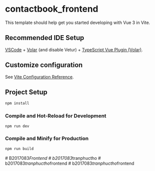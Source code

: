 # contactbook_frontend

This template should help get you started developing with Vue 3 in Vite.

## Recommended IDE Setup

[VSCode](https://code.visualstudio.com/) + [Volar](https://marketplace.visualstudio.com/items?itemName=Vue.volar) (and disable Vetur) + [TypeScript Vue Plugin (Volar)](https://marketplace.visualstudio.com/items?itemName=Vue.vscode-typescript-vue-plugin).

## Customize configuration

See [Vite Configuration Reference](https://vitejs.dev/config/).

## Project Setup

```sh
npm install
```

### Compile and Hot-Reload for Development

```sh
npm run dev
```

### Compile and Minify for Production

```sh
npm run build
```
#   B 2 0 1 7 0 8 3 _ F r o n t e n d  
 #   b 2 0 1 7 0 8 3 _ t r a n p h u c t h o  
 #   b 2 0 1 7 0 8 3 _ t r a n p h u c t h o _ f r o n t e n d  
 #   b 2 0 1 7 0 8 3 _ t r a n p h u c t h o _ f r o n t e n d  
 
